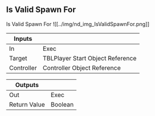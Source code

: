 ## Is Valid Spawn For
Is Valid Spawn For
![[../img/nd_img_IsValidSpawnFor.png]]

|Inputs||
|--|--|
| In | Exec |
| Target | TBLPlayer Start Object Reference |
| Controller | Controller Object Reference |

|Outputs||
|--|--|
| Out | Exec |
| Return Value | Boolean |

